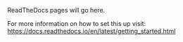 ReadTheDocs pages will go here.

For more information on how to set this up visit:
https://docs.readthedocs.io/en/latest/getting_started.html
